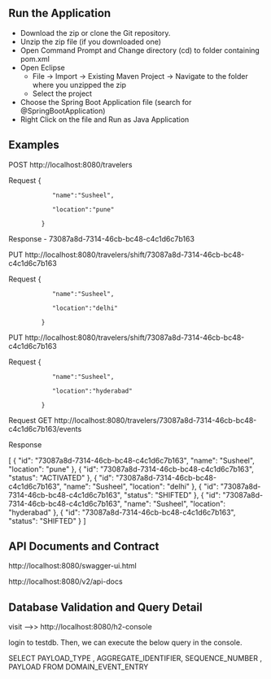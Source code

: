## Run the Application 
- Download the zip or clone the Git repository.
- Unzip the zip file (if you downloaded one)
- Open Command Prompt and Change directory (cd) to folder containing pom.xml
- Open Eclipse 
   - File -> Import -> Existing Maven Project -> Navigate to the folder where you unzipped the zip
   - Select the  project
- Choose the Spring Boot Application file (search for @SpringBootApplication)
- Right Click on the file and Run as Java Application

## Examples 

POST http://localhost:8080/travelers

Request
  {
 
                "name":"Susheel",
 
                "location":"pune"
 
             }
            
Response - 73087a8d-7314-46cb-bc48-c4c1d6c7b163  

PUT http://localhost:8080/travelers/shift/73087a8d-7314-46cb-bc48-c4c1d6c7b163

Request
  {
 
                "name":"Susheel",
 
                "location":"delhi"
 
             }
             
PUT http://localhost:8080/travelers/shift/73087a8d-7314-46cb-bc48-c4c1d6c7b163

Request
  {
 
                "name":"Susheel",
 
                "location":"hyderabad"
 
             }             



Request GET http://localhost:8080/travelers/73087a8d-7314-46cb-bc48-c4c1d6c7b163/events

Response 



[
    {
        "id": "73087a8d-7314-46cb-bc48-c4c1d6c7b163",
        "name": "Susheel",
        "location": "pune"
    },
    {
        "id": "73087a8d-7314-46cb-bc48-c4c1d6c7b163",
        "status": "ACTIVATED"
    },
    {
        "id": "73087a8d-7314-46cb-bc48-c4c1d6c7b163",
        "name": "Susheel",
        "location": "delhi"
    },
    {
        "id": "73087a8d-7314-46cb-bc48-c4c1d6c7b163",
        "status": "SHIFTED"
    },
    {
        "id": "73087a8d-7314-46cb-bc48-c4c1d6c7b163",
        "name": "Susheel",
        "location": "hyderabad"
    },
    {
        "id": "73087a8d-7314-46cb-bc48-c4c1d6c7b163",
        "status": "SHIFTED"
    }
]

## API Documents and Contract 

http://localhost:8080/swagger-ui.html

http://localhost:8080/v2/api-docs

## Database Validation and Query Detail

visit -->> http://localhost:8080/h2-console

login to testdb. Then, we can execute the below query in the console.

SELECT PAYLOAD_TYPE , AGGREGATE_IDENTIFIER, SEQUENCE_NUMBER , PAYLOAD   FROM DOMAIN_EVENT_ENTRY




